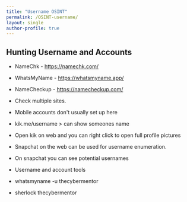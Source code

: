 ```yaml
---
title: "Username OSINT"
permalink: /OSINT-username/
layout: single
author-profile: true
---
```


## Hunting Username and Accounts
- NameChk - https://namechk.com/
- WhatsMyName - https://whatsmyname.app/
- NameCheckup - https://namecheckup.com/

- Check multiple sites.
- Mobile accounts don't usually set up here
- kik.me/username > can show someones name
- Open kik on web and you can right click to open full profile pictures
- Snapchat on the web can be used for username enumeration.
- On snapchat you can see potential usernames
- Username and account tools
- whatsmyname -u thecybermentor
- sherlock thecybermentor
